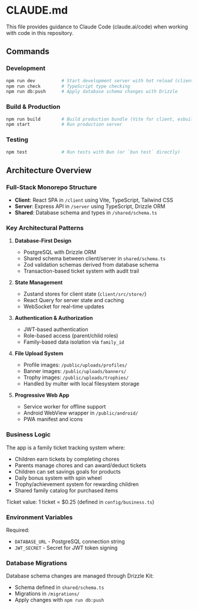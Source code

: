 # CLAUDE.md

This file provides guidance to Claude Code (claude.ai/code) when working with code in this repository.

## Commands

### Development

```bash
npm run dev          # Start development server with hot reload (client + server)
npm run check        # TypeScript type checking
npm run db:push      # Apply database schema changes with Drizzle
```

### Build & Production

```bash
npm run build        # Build production bundle (Vite for client, esbuild for server)
npm start            # Run production server
```

### Testing

```bash
npm test             # Run tests with Bun (or `bun test` directly)
```

## Architecture Overview

### Full-Stack Monorepo Structure

- **Client**: React SPA in `/client` using Vite, TypeScript, Tailwind CSS
- **Server**: Express API in `/server` using TypeScript, Drizzle ORM
- **Shared**: Database schema and types in `/shared/schema.ts`

### Key Architectural Patterns

1. **Database-First Design**

   - PostgreSQL with Drizzle ORM
   - Shared schema between client/server in `shared/schema.ts`
   - Zod validation schemas derived from database schema
   - Transaction-based ticket system with audit trail

2. **State Management**

   - Zustand stores for client state (`client/src/store/`)
   - React Query for server state and caching
   - WebSocket for real-time updates

3. **Authentication & Authorization**

   - JWT-based authentication
   - Role-based access (parent/child roles)
   - Family-based data isolation via `family_id`

4. **File Upload System**

   - Profile images: `/public/uploads/profiles/`
   - Banner images: `/public/uploads/banners/`
   - Trophy images: `/public/uploads/trophies/`
   - Handled by multer with local filesystem storage

5. **Progressive Web App**
   - Service worker for offline support
   - Android WebView wrapper in `/public/android/`
   - PWA manifest and icons

### Business Logic

The app is a family ticket tracking system where:

- Children earn tickets by completing chores
- Parents manage chores and can award/deduct tickets
- Children can set savings goals for products
- Daily bonus system with spin wheel
- Trophy/achievement system for rewarding children
- Shared family catalog for purchased items

Ticket value: 1 ticket = $0.25 (defined in `config/business.ts`)

### Environment Variables

Required:

- `DATABASE_URL` - PostgreSQL connection string
- `JWT_SECRET` - Secret for JWT token signing

### Database Migrations

Database schema changes are managed through Drizzle Kit:

- Schema defined in `shared/schema.ts`
- Migrations in `/migrations/`
- Apply changes with `npm run db:push`
